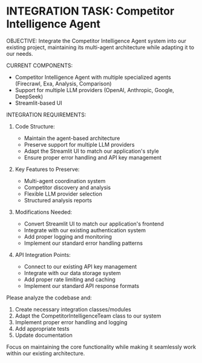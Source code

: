# INTEGRATION TASK: Competitor Intelligence Agent

OBJECTIVE:
Integrate the Competitor Intelligence Agent system into our existing project, maintaining its multi-agent architecture while adapting it to our needs.

CURRENT COMPONENTS:
- Competitor Intelligence Agent with multiple specialized agents (Firecrawl, Exa, Analysis, Comparison)
- Support for multiple LLM providers (OpenAI, Anthropic, Google, DeepSeek)
- Streamlit-based UI

INTEGRATION REQUIREMENTS:

1. Code Structure:
   - Maintain the agent-based architecture
   - Preserve support for multiple LLM providers
   - Adapt the Streamlit UI to match our application's style
   - Ensure proper error handling and API key management

2. Key Features to Preserve:
   - Multi-agent coordination system
   - Competitor discovery and analysis
   - Flexible LLM provider selection
   - Structured analysis reports

3. Modifications Needed:
   - Convert Streamlit UI to match our application's frontend
   - Integrate with our existing authentication system
   - Add proper logging and monitoring
   - Implement our standard error handling patterns

4. API Integration Points:
   - Connect to our existing API key management
   - Integrate with our data storage system
   - Add proper rate limiting and caching
   - Implement our standard API response formats

Please analyze the codebase and:
1. Create necessary integration classes/modules
2. Adapt the CompetitorIntelligenceTeam class to our system
3. Implement proper error handling and logging
4. Add appropriate tests
5. Update documentation

Focus on maintaining the core functionality while making it seamlessly work within our existing architecture.